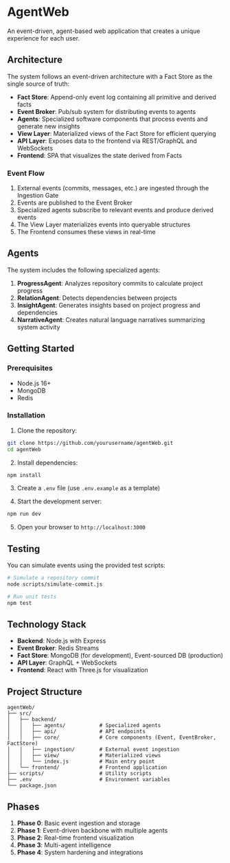 # AgentWeb

An event-driven, agent-based web application that creates a unique experience for each user.

## Architecture

The system follows an event-driven architecture with a Fact Store as the single source of truth:

- **Fact Store**: Append-only event log containing all primitive and derived facts
- **Event Broker**: Pub/sub system for distributing events to agents
- **Agents**: Specialized software components that process events and generate new insights
- **View Layer**: Materialized views of the Fact Store for efficient querying
- **API Layer**: Exposes data to the frontend via REST/GraphQL and WebSockets
- **Frontend**: SPA that visualizes the state derived from Facts

### Event Flow

1. External events (commits, messages, etc.) are ingested through the Ingestion Gate
2. Events are published to the Event Broker
3. Specialized agents subscribe to relevant events and produce derived events
4. The View Layer materializes events into queryable structures
5. The Frontend consumes these views in real-time

## Agents

The system includes the following specialized agents:

1. **ProgressAgent**: Analyzes repository commits to calculate project progress
2. **RelationAgent**: Detects dependencies between projects
3. **InsightAgent**: Generates insights based on project progress and dependencies
4. **NarrativeAgent**: Creates natural language narratives summarizing system activity

## Getting Started

### Prerequisites

- Node.js 16+
- MongoDB
- Redis

### Installation

1. Clone the repository:
```bash
git clone https://github.com/yourusername/agentWeb.git
cd agentWeb
```

2. Install dependencies:
```bash
npm install
```

3. Create a `.env` file (use `.env.example` as a template)

4. Start the development server:
```bash
npm run dev
```

5. Open your browser to `http://localhost:3000`

## Testing

You can simulate events using the provided test scripts:

```bash
# Simulate a repository commit
node scripts/simulate-commit.js

# Run unit tests
npm test
```

## Technology Stack

- **Backend**: Node.js with Express
- **Event Broker**: Redis Streams
- **Fact Store**: MongoDB (for development), Event-sourced DB (production)
- **API Layer**: GraphQL + WebSockets
- **Frontend**: React with Three.js for visualization

## Project Structure

```
agentWeb/
├── src/
│   ├── backend/
│   │   ├── agents/           # Specialized agents
│   │   ├── api/              # API endpoints
│   │   ├── core/             # Core components (Event, EventBroker, FactStore)
│   │   ├── ingestion/        # External event ingestion
│   │   ├── view/             # Materialized views
│   │   └── index.js          # Main entry point
│   └── frontend/             # Frontend application
├── scripts/                  # Utility scripts
├── .env                      # Environment variables
└── package.json
```

## Phases

1. **Phase 0**: Basic event ingestion and storage
2. **Phase 1**: Event-driven backbone with multiple agents
3. **Phase 2**: Real-time frontend visualization
4. **Phase 3**: Multi-agent intelligence
4. **Phase 4**: System hardening and integrations 